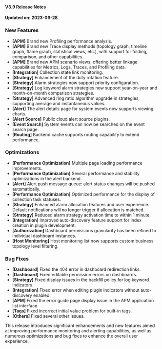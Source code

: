 #### V3.9 Release Notes
**Updated on: 2023-06-28**

### New Features

- **[APM]** Brand new Profiling performance analysis.
- **[APM]** Brand new Trace display methods (topology graph, timeline graph, flame graph, statistical views, etc.), with support for folding, comparison, and other capabilities.
- **[APM]** Brand new APM scenario views, offering better linkage capabilities for Metrics, Logs, Traces, and Profiling data.
- **[Integration]** Collection state link monitoring.
- **[Strategy]** Enhancement of the duty rotation feature.
- **[Strategy]** Alarm strategies now support priority configuration.
- **[Strategy]** Log keyword alarm strategies now support year-on-year and month-on-month comparison strategies.
- **[Strategy]** Advanced ring ratio algorithm upgrade in strategies, supporting average and instantaneous values.
- **[Alert]** The alert details page for system events now supports viewing charts.
- **[Alert Source]** Public cloud alert source plugins.
- **[Event Search]** System events can now be searched on the event search page.
- **[Routing]** Backend cache supports routing capability to extend performance.

### Optimizations

- **[Performance Optimization]** Multiple page loading performance improvements.
- **[Performance Optimization]** Several performance and stability optimizations in the alert backend.
- **[Alert]** Alert push message queue: alert status changes will be pushed automatically.
- **[Performance Optimization]** Optimized performance for the display of collection task statuses.
- **[Strategy]** Enhanced alarm allocation features and user experience. Default notifications will no longer trigger if allocation is matched.
- **[Strategy]** Reduced alarm strategy activation time to within 1 minute.
- **[Integration]** Improved auto-discovery feature support for index creation in plugin development.
- **[Authorization]** Dashboard permissions granularity has been refined to individual dashboard instances.
- **[Host Monitoring]** Host monitoring list now supports custom business topology level filtering.

### Bug Fixes

- **[Dashboard]** Fixed the 404 error in dashboard redirection links.
- **[Dashboard]** Fixed editable permission errors on dashboards.
- **[Strategy]** Fixed display issues in the backfill policy for log keyword indicators.
- **[Integration]** Fixed error when editing plugin indicators without auto-discovery enabled.
- **[APM]** Fixed the error guide page display issue in the APM application list interface.
- **[Tags]** Fixed incorrect initial value problem for built-in tags.
- **[Others]** Fixed several other issues.

This release introduces significant enhancements and new features aimed at improving performance monitoring and alerting capabilities, as well as numerous optimizations and bug fixes to enhance the overall user experience.